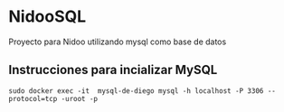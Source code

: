 # NidooSQL
Proyecto para Nidoo utilizando mysql como base de datos


## Instrucciones para incializar MySQL
```
sudo docker exec -it  mysql-de-diego mysql -h localhost -P 3306 --protocol=tcp -uroot -p
```
